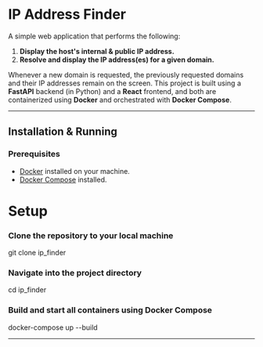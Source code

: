 # IP Address Finder

A simple web application that performs the following:

1. **Display the host's internal & public IP address.**  
2. **Resolve and display the IP address(es) for a given domain.**

Whenever a new domain is requested, the previously requested domains and their IP addresses remain on the screen. This project is built using a **FastAPI** backend (in Python) and a **React** frontend, and both are containerized using **Docker** and orchestrated with **Docker Compose**.

---


## Installation & Running

### Prerequisites

- [Docker](https://docs.docker.com/get-docker/) installed on your machine.
- [Docker Compose](https://docs.docker.com/compose/install/) installed.

# Setup

### Clone the repository to your local machine
git clone ip_finder

### Navigate into the project directory
cd ip_finder

### Build and start all containers using Docker Compose
docker-compose up --build


---


